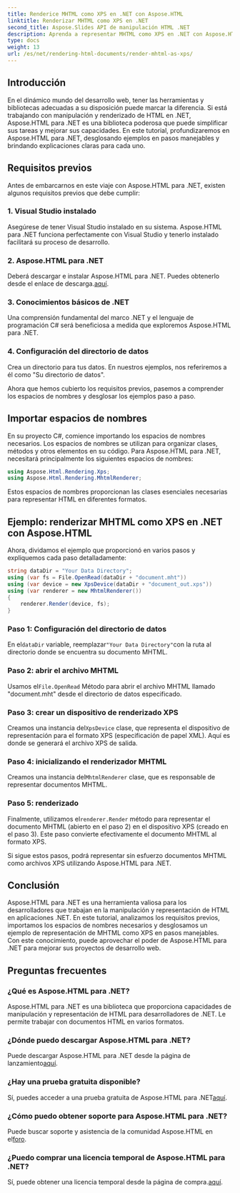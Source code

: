 ```yaml
---
title: Renderice MHTML como XPS en .NET con Aspose.HTML
linktitle: Renderizar MHTML como XPS en .NET
second_title: Aspose.Slides API de manipulación HTML .NET
description: Aprenda a representar MHTML como XPS en .NET con Aspose.HTML. ¡Mejora tus habilidades de manipulación de HTML e impulsa tus proyectos de desarrollo web!
type: docs
weight: 13
url: /es/net/rendering-html-documents/render-mhtml-as-xps/
---
```

## Introducción

En el dinámico mundo del desarrollo web, tener las herramientas y bibliotecas adecuadas a su disposición puede marcar la diferencia. Si está trabajando con manipulación y renderizado de HTML en .NET, Aspose.HTML para .NET es una biblioteca poderosa que puede simplificar sus tareas y mejorar sus capacidades. En este tutorial, profundizaremos en Aspose.HTML para .NET, desglosando ejemplos en pasos manejables y brindando explicaciones claras para cada uno.

## Requisitos previos

Antes de embarcarnos en este viaje con Aspose.HTML para .NET, existen algunos requisitos previos que debe cumplir:

### 1. Visual Studio instalado

Asegúrese de tener Visual Studio instalado en su sistema. Aspose.HTML para .NET funciona perfectamente con Visual Studio y tenerlo instalado facilitará su proceso de desarrollo.

### 2. Aspose.HTML para .NET

 Deberá descargar e instalar Aspose.HTML para .NET. Puedes obtenerlo desde el enlace de descarga.[aquí](https://releases.aspose.com/html/net/).

### 3. Conocimientos básicos de .NET

Una comprensión fundamental del marco .NET y el lenguaje de programación C# será beneficiosa a medida que exploremos Aspose.HTML para .NET.

### 4. Configuración del directorio de datos

Crea un directorio para tus datos. En nuestros ejemplos, nos referiremos a él como "Su directorio de datos".

Ahora que hemos cubierto los requisitos previos, pasemos a comprender los espacios de nombres y desglosar los ejemplos paso a paso.

## Importar espacios de nombres

En su proyecto C#, comience importando los espacios de nombres necesarios. Los espacios de nombres se utilizan para organizar clases, métodos y otros elementos en su código. Para Aspose.HTML para .NET, necesitará principalmente los siguientes espacios de nombres:

```csharp
using Aspose.Html.Rendering.Xps;
using Aspose.Html.Rendering.MhtmlRenderer;
```

Estos espacios de nombres proporcionan las clases esenciales necesarias para representar HTML en diferentes formatos.

## Ejemplo: renderizar MHTML como XPS en .NET con Aspose.HTML

Ahora, dividamos el ejemplo que proporcionó en varios pasos y expliquemos cada paso detalladamente:

```csharp
string dataDir = "Your Data Directory";
using (var fs = File.OpenRead(dataDir + "document.mht"))
using (var device = new XpsDevice(dataDir + "document_out.xps"))
using (var renderer = new MhtmlRenderer())
{
    renderer.Render(device, fs);
}
```

### Paso 1: Configuración del directorio de datos

 En el`dataDir` variable, reemplazar`"Your Data Directory"`con la ruta al directorio donde se encuentra su documento MHTML.

### Paso 2: abrir el archivo MHTML

 Usamos el`File.OpenRead` Método para abrir el archivo MHTML llamado "document.mht" desde el directorio de datos especificado.

### Paso 3: crear un dispositivo de renderizado XPS

 Creamos una instancia del`XpsDevice` clase, que representa el dispositivo de representación para el formato XPS (especificación de papel XML). Aquí es donde se generará el archivo XPS de salida.

### Paso 4: inicializando el renderizador MHTML

 Creamos una instancia del`MhtmlRenderer` clase, que es responsable de representar documentos MHTML.

### Paso 5: renderizado

 Finalmente, utilizamos el`renderer.Render` método para representar el documento MHTML (abierto en el paso 2) en el dispositivo XPS (creado en el paso 3). Este paso convierte efectivamente el documento MHTML al formato XPS.

Si sigue estos pasos, podrá representar sin esfuerzo documentos MHTML como archivos XPS utilizando Aspose.HTML para .NET.

## Conclusión

Aspose.HTML para .NET es una herramienta valiosa para los desarrolladores que trabajan en la manipulación y representación de HTML en aplicaciones .NET. En este tutorial, analizamos los requisitos previos, importamos los espacios de nombres necesarios y desglosamos un ejemplo de representación de MHTML como XPS en pasos manejables. Con este conocimiento, puede aprovechar el poder de Aspose.HTML para .NET para mejorar sus proyectos de desarrollo web.

## Preguntas frecuentes

### ¿Qué es Aspose.HTML para .NET?
Aspose.HTML para .NET es una biblioteca que proporciona capacidades de manipulación y representación de HTML para desarrolladores de .NET. Le permite trabajar con documentos HTML en varios formatos.

### ¿Dónde puedo descargar Aspose.HTML para .NET?
 Puede descargar Aspose.HTML para .NET desde la página de lanzamiento[aquí](https://releases.aspose.com/html/net/).

### ¿Hay una prueba gratuita disponible?
 Sí, puedes acceder a una prueba gratuita de Aspose.HTML para .NET[aquí](https://releases.aspose.com/).

### ¿Cómo puedo obtener soporte para Aspose.HTML para .NET?
 Puede buscar soporte y asistencia de la comunidad Aspose.HTML en el[foro](https://forum.aspose.com/).

### ¿Puedo comprar una licencia temporal de Aspose.HTML para .NET?
 Sí, puede obtener una licencia temporal desde la página de compra.[aquí](https://purchase.aspose.com/temporary-license/).